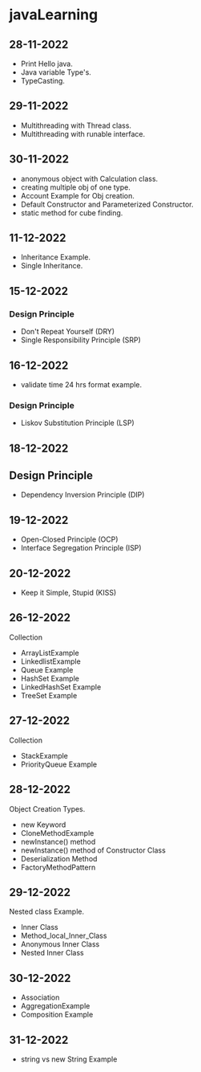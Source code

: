 # javaLearning

## 28-11-2022

- Print Hello java.
- Java variable Type's.
- TypeCasting.

## 29-11-2022

- Multithreading with Thread class.
- Multithreading with runable interface.

## 30-11-2022

- anonymous object  with Calculation class.
- creating multiple obj of one type.
- Account Example for Obj creation.
- Default Constructor and Parameterized Constructor.
- static method for cube finding.

## 11-12-2022
- Inheritance Example.
- Single Inheritance.

## 15-12-2022
### Design Principle
- Don't Repeat Yourself (DRY)
- Single Responsibility Principle (SRP)

## 16-12-2022
- validate time 24 hrs format example.
### Design Principle
- Liskov Substitution Principle (LSP)

## 18-12-2022
## Design Principle
- Dependency Inversion Principle (DIP)

## 19-12-2022
- Open-Closed Principle (OCP)
- Interface Segregation Principle (ISP)

## 20-12-2022
- Keep it Simple, Stupid (KISS)

## 26-12-2022
Collection
- ArrayListExample
- LinkedlistExample
- Queue Example
- HashSet Example
- LinkedHashSet Example
- TreeSet Example

## 27-12-2022
Collection
- StackExample
- PriorityQueue Example

## 28-12-2022
Object Creation Types.
- new Keyword
- CloneMethodExample
- newInstance() method
- newInstance() method of Constructor Class
- Deserialization Method
- FactoryMethodPattern

## 29-12-2022
Nested class Example.
- Inner Class
- Method_local_Inner_Class
- Anonymous Inner Class
- Nested Inner Class

## 30-12-2022
- Association
- AggregationExample
- Composition Example

## 31-12-2022
- string vs new String Example
